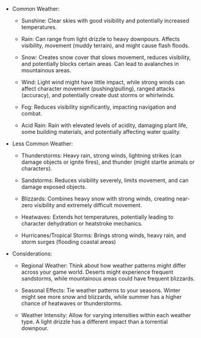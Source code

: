 - Common Weather:

  - Sunshine: Clear skies with good visibility and potentially increased temperatures.

  - Rain: Can range from light drizzle to heavy downpours. Affects visibility, movement (muddy terrain), and might cause flash floods.

  - Snow: Creates snow cover that slows movement, reduces visibility, and potentially blocks certain areas. Can lead to avalanches in mountainous areas.

  - Wind: Light wind might have little impact, while strong winds can affect character movement (pushing/pulling), ranged attacks (accuracy), and potentially create dust storms or whirlwinds.

  - Fog: Reduces visibility significantly, impacting navigation and combat.

  - Acid Rain: Rain with elevated levels of acidity, damaging plant life, some building materials, and potentially affecting water quality.

- Less Common Weather:

  - Thunderstorms: Heavy rain, strong winds, lightning strikes (can damage objects or ignite fires), and thunder (might startle animals or characters).

  - Sandstorms: Reduces visibility severely, limits movement, and can damage exposed objects.

  - Blizzards: Combines heavy snow with strong winds, creating near-zero visibility and extremely difficult movement.

  - Heatwaves: Extends hot temperatures, potentially leading to character dehydration or heatstroke mechanics.

  - Hurricanes/Tropical Storms: Brings strong winds, heavy rain, and storm surges (flooding coastal areas)

- Considerations:

  - Regional Weather: Think about how weather patterns might differ across your game world. Deserts might experience frequent sandstorms, while mountainous areas could have frequent blizzards.

  - Seasonal Effects: Tie weather patterns to your seasons. Winter might see more snow and blizzards, while summer has a higher chance of heatwaves or thunderstorms.

  - Weather Intensity: Allow for varying intensities within each weather type. A light drizzle has a different impact than a torrential downpour.
